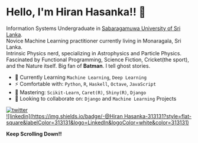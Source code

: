 # Hello, I'm Hiran Hasanka!! 👋

Information Systems Undergraduate in [Sabaragamuwa University of Sri Lanka](http://www.sab.ac.lk/).  
Novice Machine Learning practitioner currently living in Monaragala, Sri Lanka.  
Intrinsic Physics nerd, specializing in Astrophysics and Particle Physics.   
Fascinated by Functional Programming, Science Fiction, Cricket(the sport), and the Nature itself. Big fan of **Batman**.
I tell ghost stories.

- 🌱 Currently Learning `Machine Learning`, `Deep Learning`
- ⚡️ Comfortable with: `Python`, `R`, `Haskell`, `Octave`, `JavaScript`
- 🔭 Mastering: `Scikit-Learn`, `Caret(R)`, `Shiny(R)`, `Django`
- 👯 Looking to collaborate on: `Django` and `Machine Learning` Projects

[![twitter](https://img.shields.io/badge/-@theSLWayne-313131?style=flat-square&labelColor=313131&logo=twitter&logoColor=white&color=313131)](https://twitter.com/theSLWayne)  
[![linkedin](https://img.shields.io/badge/-@Hiran Hasanka-313131?style=flat-square&labelColor=313131&logo=LinkedIn&logoColor=white&color=313131)](https://www.linkedin.com/in/hiran-hasanka/)

**Keep Scrolling Down!!**
